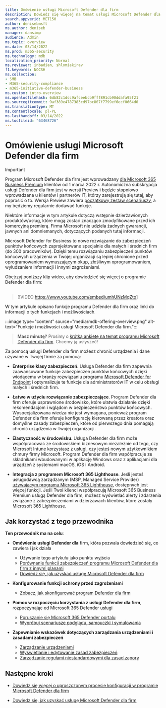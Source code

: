 ```yaml
---
title: Omówienie usługi Microsoft Defender dla firm
description: Dowiedz się więcej na temat usługi Microsoft Defender dla firm, w tym konfiguracji, rozpoczynania pracy i sposobu korzystania z usług
search.appverid: MET150
author: denisebmsft
ms.author: deniseb
manager: dansimp
audience: Admin
ms.topic: overview
ms.date: 03/14/2022
ms.prod: m365-security
ms.technology: mdb
localization_priority: Normal
ms.reviewer: inbadian, shlomiakirav
f1.keywords: NOCSH
ms.collection:
- SMB
- M365-security-compliance
- m365-initiative-defender-business
ms.custom: intro-overview
ms.openlocfilehash: 6db82c1dcc9afceebcb9fff891cb90ddafa95f21
ms.sourcegitcommit: 9af389e4787383cd97bc807f7799ef6ecf0664d0
ms.translationtype: MT
ms.contentlocale: pl-PL
ms.lasthandoff: 03/14/2022
ms.locfileid: "63468726"
---
```

# <a name="overview-of-microsoft-defender-for-business"></a>Omówienie usługi Microsoft Defender dla firm

> [!IMPORTANT]
> Program Microsoft Defender dla firm jest wprowadzany [dla Microsoft 365 Business Premium](../../business-premium/index.md) klientów od 1 marca 2022 r. Autonomiczna subskrypcja usługi Defender dla firm jest w wersji Preview i będzie stopniowo wprowadzana u klientów i partnerów IT, [](https://aka.ms/mdb-preview) którzy zarejestrują się tutaj, aby poprosić o to. Wersja Preview zawiera [początkowy zestaw scenariuszy](mdb-tutorials.md#try-these-preview-scenarios), a my będziemy regularnie dodawać funkcje.
> 
> Niektóre informacje w tym artykule dotyczą wstępnie dzierżawionych produktów/usług, które mogą zostać znacząco zmodyfikowane przed ich komercyjną premierą. Firma Microsoft nie udziela żadnych gwarancji, jawnych ani domniemanych, dotyczących podanych tutaj informacji. 

Microsoft Defender for Business to nowe rozwiązanie do zabezpieczeń punktów końcowych zaprojektowane specjalnie dla małych i średnich firm (do 300 pracowników). Dzięki temu rozwiązaniu zabezpieczeń punktów końcowych urządzenia w Twojej organizacji są lepiej chronione przed oprogramowaniem wymuszającym okup, złośliwym oprogramowaniem, wyłudzaniem informacji i innymi zagrożeniami. 

Obejrzyj poniższy klip wideo, aby dowiedzieć się więcej o programie Defender dla firm: <br/><br/>

> [!VIDEO https://www.youtube.com/embed/umhUNzMqZto]

W tym artykule opisano funkcje programu Defender dla firm oraz linki do informacji o tych funkcjach i możliwościach.

:::image type="content" source="media/mdb-offering-overview.png" alt-text="Funkcje i możliwości usługi Microsoft Defender dla firm.":::

>
> **Masz minutę?**
> Prosimy o <a href="https://microsoft.qualtrics.com/jfe/form/SV_0JPjTPHGEWTQr4y" target="_blank">krótką ankietę na temat programu Microsoft Defender dla firm</a>. Chcemy ją usłyszeć!
>

Za pomocą usługi Defender dla firm możesz chronić urządzenia i dane używane w Twojej firmie za pomocą:

- **Enterprise klasy zabezpieczeń**. Usługa Defender dla firm zapewnia zaawansowane funkcje zabezpieczeń punktów końcowych dzięki wiodącemu w branży rozwiązaniu programu [Microsoft Defender for Endpoint](../defender-endpoint/microsoft-defender-endpoint.md) i optymalizuje te funkcje dla administratorów IT w celu obsługi małych i średnich firm.

- **Łatwe w użyciu rozwiązanie zabezpieczające**. Program Defender dla firm oferuje usprawnione środowisko, które ułatwia działanie dzięki rekomendacjom i wglądom w bezpieczeństwo punktów końcowych. Wyspecjalizowana wiedza nie jest wymagana, ponieważ program Defender dla firm oferuje konfigurację kierowaną przez kreatora oraz domyślne zasady zabezpieczeń, które od pierwszego dnia pomagają chronić urządzenia w Twojej organizacji.

- **Elastyczność w środowisku**. Usługa Defender dla firm może współpracować ze środowiskiem biznesowym niezależnie od tego, czy Microsoft Intune korzystasz z usługi, czy jesteś nowym użytkownikiem chmury firmy Microsoft. Program Defender dla firm współpracuje ze składnikami wbudowanymi w aplikację Windows oraz z aplikacjami dla urządzeń z systemami macOS, iOS i Android.

- **Integracja z programem Microsoft 365 Lighthouse**. Jeśli jesteś usługodawcą zarządzanym (MSP, Managed Service Provider) [używającym programu Microsoft 365 Lighthouse](../../lighthouse/m365-lighthouse-overview.md), dostępnych jest więcej funkcji. Jeśli Twoi klienci współpracują Microsoft 365 Business Premium usługą Defender dla firm, możesz wyświetlać alerty i zdarzenia związane z zabezpieczeniami w dzierżawach klientów, które zostały Microsoft 365 Lighthouse.

## <a name="how-to-use-this-guide"></a>Jak korzystać z tego przewodnika

**Ten przewodnik ma na celu**:

- **Omówienie usługi Defender dla** firm, która pozwala dowiedzieć się, co zawiera i jak działa
   - Używanie tego artykułu jako punktu wyjścia
   - [Porównanie funkcji zabezpieczeń programu Microsoft Defender dla firm z innymi planami](compare-mdb-m365-plans.md) 
   - [Dowiedz się, jak uzyskać usługę Microsoft Defender dla firm](get-defender-business.md)

- **Konfigurowanie funkcji ochrony przed zagrożeniami** 
   - [Zobacz, jak skonfigurować program Defender dla firm](mdb-setup-configuration.md)

- **Pomoc w rozpoczęciu korzystania z usługi Defender dla firm**, rozpoczynając od Microsoft 365 Defender usługi 
   - [Poruszanie się Microsoft 365 Defender portalu](mdb-get-started.md)
   - [Wypróbuj scenariusze podglądu, samouczki i symulowania](mdb-tutorials.md)

- **Zapewnianie wskazówek dotyczących zarządzania urządzeniami i zasadami zabezpieczeń**
   - [Zarządzanie urządzeniami](mdb-manage-devices.md)
   - [Wyświetlanie i edytowanie zasad zabezpieczeń](mdb-view-edit-policies.md)
   - [Zarządzanie regułami niestandardowymi dla zasad zapory](mdb-custom-rules-firewall.md)  

## <a name="next-steps"></a>Następne kroki

- [Dowiedz się więcej o uproszczonym procesie konfiguracji w programie Microsoft Defender dla firm](mdb-simplified-configuration.md)

- [Dowiedz się, jak uzyskać usługę Microsoft Defender dla firm](get-defender-business.md)